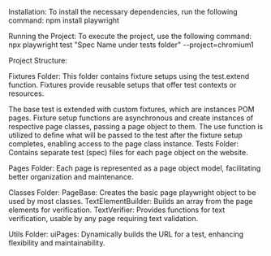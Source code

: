 Installation: To install the necessary dependencies, run the following command: npm install playwright

Running the Project: To execute the project, use the following command:
npx playwright test "Spec Name under tests folder" --project=chromium1

Project Structure:

Fixtures Folder: This folder contains fixture setups using the test.extend function. Fixtures provide reusable setups that offer test contexts or resources.

The base test is extended with custom fixtures, which are instances POM pages. Fixture setup functions are asynchronous and create instances of respective page classes, passing a page object to them. The use function is utilized to define what will be passed to the test after the fixture setup completes, enabling access to the page class instance.
Tests Folder: Contains separate test (spec) files for each page object on the website.

Pages Folder: Each page is represented as a page object model, facilitating better organization and maintenance.

Classes Folder: PageBase: Creates the basic page playwright object to be used by most classes. TextElementBuilder: Builds an array from the page elements for verification. TextVerifier: Provides functions for text verification, usable by any page requiring text validation.

Utils Folder: uiPages: Dynamically builds the URL for a test, enhancing flexibility and maintainability.


